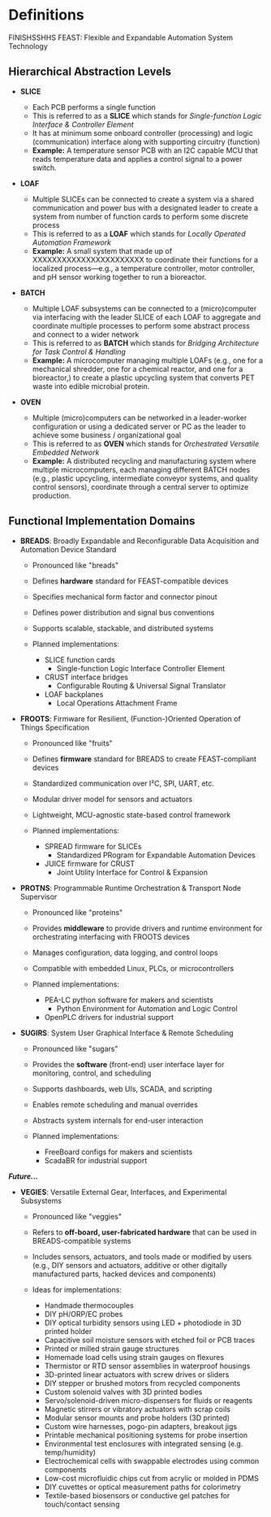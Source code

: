 # Definitions

FINISHSSHHS
FEAST: Flexible and Expandable Automation System Technology

## Hierarchical Abstraction Levels

- **SLICE**

  - Each PCB performs a single function
  - This is referred to as a **SLICE** which stands for _Single-function Logic Interface & Controller Element_
  - It has at minimum some onboard controller (processing) and logic (communication) interface along with supporting circuitry (function)
  - **Example:** A temperature sensor PCB with an I2C capable MCU that reads temperature data and applies a control signal to a power switch.

- **LOAF**

  - Multiple SLICEs can be connected to create a system via a shared communication and power bus with a designated leader to create a system from number of function cards to perform some discrete process
  - This is referred to as a **LOAF** which stands for _Locally Operated Automation Framework_
  - **Example:** A small system that made up of XXXXXXXXXXXXXXXXXXXXXXX to coordinate their functions for a localized process—e.g., a temperature controller, motor controller, and pH sensor working together to run a bioreactor.

- **BATCH**

  - Multiple LOAF subsystems can be connected to a (micro)computer via interfacing with the leader SLICE of each LOAF to aggregate and coordinate multiple processes to perform some abstract process and connect to a wider network
  - This is referred to as **BATCH** which stands for _Bridging Architecture for Task Control & Handling_
  - **Example:** A microcomputer managing multiple LOAFs (e.g., one for a mechanical shredder, one for a chemical reactor, and one for a bioreactor,) to create a plastic upcycling system that converts PET waste into edible microbial protein.

- **OVEN**

  - Multiple (micro)computers can be networked in a leader-worker configuration or using a dedicated server or PC as the leader to achieve some business / organizational goal
  - This is referred to as **OVEN** which stands for _Orchestrated Versatile Embedded Network_
  - **Example:** A distributed recycling and manufacturing system where multiple microcomputers, each managing different BATCH nodes (e.g., plastic upcycling, intermediate conveyor systems, and quality control sensors), coordinate through a central server to optimize production.

## Functional Implementation Domains

- **BREADS**: Broadly Expandable and Reconfigurable Data Acquisition and Automation Device Standard

  - Pronounced like "breads"
  - Defines **hardware** standard for FEAST-compatible devices
  - Specifies mechanical form factor and connector pinout
  - Defines power distribution and signal bus conventions
  - Supports scalable, stackable, and distributed systems

  - Planned implementations:
    - SLICE function cards
      - Single-function Logic Interface Controller Element
    - CRUST interface bridges
      - Configurable Routing & Universal Signal Translator
    - LOAF backplanes
      - Local Operations Attachment Frame

- **FROOTS**: Firmware for Resilient, (Function-)Oriented Operation of Things Specification

  - Pronounced like "fruits"
  - Defines **firmware** standard for BREADS to create FEAST-compliant devices
  - Standardized communication over I²C, SPI, UART, etc.
  - Modular driver model for sensors and actuators
  - Lightweight, MCU-agnostic state-based control framework

  - Planned implementations:
    - SPREAD firmware for SLICEs
      - Standardized PRogram for Expandable Automation Devices
    - JUICE firmware for CRUST
      - Joint Utility Interface for Control & Expansion

- **PROTNS**: Programmable Runtime Orchestration & Transport Node Supervisor

  - Pronounced like "proteins"
  - Provides **middleware** to provide drivers and runtime environment for orchestrating interfacing with FROOTS devices
  - Manages configuration, data logging, and control loops
  - Compatible with embedded Linux, PLCs, or microcontrollers

  - Planned implementations:
    - PEA-LC python software for makers and scientists
      - Python Environment for Automation and Logic Control
    - OpenPLC drivers for industrial support

- **SUGIRS**: System User Graphical Interface & Remote Scheduling

  - Pronounced like "sugars"
  - Provides the **software** (front-end) user interface layer for monitoring, control, and scheduling
  - Supports dashboards, web UIs, SCADA, and scripting
  - Enables remote scheduling and manual overrides
  - Abstracts system internals for end-user interaction

  - Planned implementations:
    - FreeBoard configs for makers and scientists
    - ScadaBR for industrial support

**_Future..._**

- **VEGIES**: Versatile External Gear, Interfaces, and Experimental Subsystems

  - Pronounced like "veggies"
  - Refers to **off-board, user-fabricated hardware** that can be used in BREADS-compatible systems
  - Includes sensors, actuators, and tools made or modified by users (e.g., DIY sensors and actuators, additive or other digitally manufactured parts, hacked devices and components)

  - Ideas for implementations:
    - Handmade thermocouples
    - DIY pH/ORP/EC probes
    - DIY optical turbidity sensors using LED + photodiode in 3D printed holder
    - Capacitive soil moisture sensors with etched foil or PCB traces
    - Printed or milled strain gauge structures
    - Homemade load cells using strain gauges on flexures
    - Thermistor or RTD sensor assemblies in waterproof housings
    - 3D-printed linear actuators with screw drives or sliders
    - DIY stepper or brushed motors from recycled components
    - Custom solenoid valves with 3D printed bodies
    - Servo/solenoid-driven micro-dispensers for fluids or reagents
    - Magnetic stirrers or vibratory actuators with scrap coils
    - Modular sensor mounts and probe holders (3D printed)
    - Custom wire harnesses, pogo-pin adapters, breakout jigs
    - Printable mechanical positioning systems for probe insertion
    - Environmental test enclosures with integrated sensing (e.g. temp/humidity)
    - Electrochemical cells with swappable electrodes using common components
    - Low-cost microfluidic chips cut from acrylic or molded in PDMS
    - DIY cuvettes or optical measurement paths for colorimetry
    - Textile-based biosensors or conductive gel patches for touch/contact sensing
